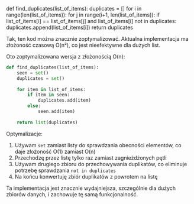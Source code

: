 def find_duplicates(list_of_items):
    duplicates = []
    for i in range(len(list_of_items)):
        for j in range(i+1, len(list_of_items)):
            if list_of_items[i] == list_of_items[j] and list_of_items[i] not in duplicates:
                duplicates.append(list_of_items[i])
    return duplicates

Tak, ten kod można znacznie zoptymalizować. Aktualna implementacja ma złożoność czasową O(n²), co jest nieefektywne dla dużych list.

Oto zoptymalizowana wersja z złożonością O(n):

```python
def find_duplicates(list_of_items):
    seen = set()
    duplicates = set()
    
    for item in list_of_items:
        if item in seen:
            duplicates.add(item)
        else:
            seen.add(item)
            
    return list(duplicates)
```

Optymalizacje:
1. Używam `set` zamiast listy do sprawdzania obecności elementów, co daje złożoność O(1) zamiast O(n)
2. Przechodzę przez listę tylko raz zamiast zagnieżdżonych pętli
3. Używam drugiego zbioru do przechowywania duplikatów, co eliminuje potrzebę sprawdzania `not in duplicates`
4. Na końcu konwertuję zbiór duplikatów z powrotem na listę

Ta implementacja jest znacznie wydajniejsza, szczególnie dla dużych zbiorów danych, i zachowuje tę samą funkcjonalność.

